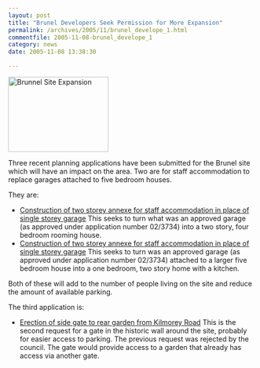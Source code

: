 ```yaml
---
layout: post
title: "Brunel Developers Seek Permission for More Expansion"
permalink: /archives/2005/11/brunel_develope_1.html
commentfile: 2005-11-08-brunel_develope_1
category: news
date: 2005-11-08 13:38:30

---
```


<img alt="Brunnel Site Expansion" src="/assets/images/2005/brunnel_growth.gif" width="204" height="153" class="photo right" /></a>

Three recent planning applications have been submitted for the Brunel site which will have an impact on the area. Two are for staff accommodation to replace garages attached to five bedroom houses.

They are:

-   [Construction of two storey annexe for staff accommodation in place of single storey garage](http://www.ukplanning.com/richmond/showCaseFile.do?councilName=London+Borough+of+Richmond+upon+Thames&appNumber=05/2869/FUL)
    This seeks to turn what was an approved garage (as approved under application number 02/3734) into a two story, four bedroom rooming house.
-   [Construction of two storey annexe for staff accommodation in place of single storey garage](http://www.ukplanning.com/richmond/showCaseFile.do?councilName=London+Borough+of+Richmond+upon+Thames&appNumber=05/2873/FUL)
    This seeks to turn was an approved garage (as approved under application number 02/3734) attached to a larger five bedroom house into a one bedroom, two story home with a kitchen.

Both of these will add to the number of people living on the site and reduce the amount of available parking.

The third application is:

-   [Erection of side gate to rear garden from Kilmorey Road](http://www.ukplanning.com/richmond/showCaseFile.do?councilName=London+Borough+of+Richmond+upon+Thames&appNumber=05/2973/FUL)
    This is the second request for a gate in the historic wall around the site, probably for easier access to parking. The previous request was rejected by the council. The gate would provide access to a garden that already has access via another gate.
